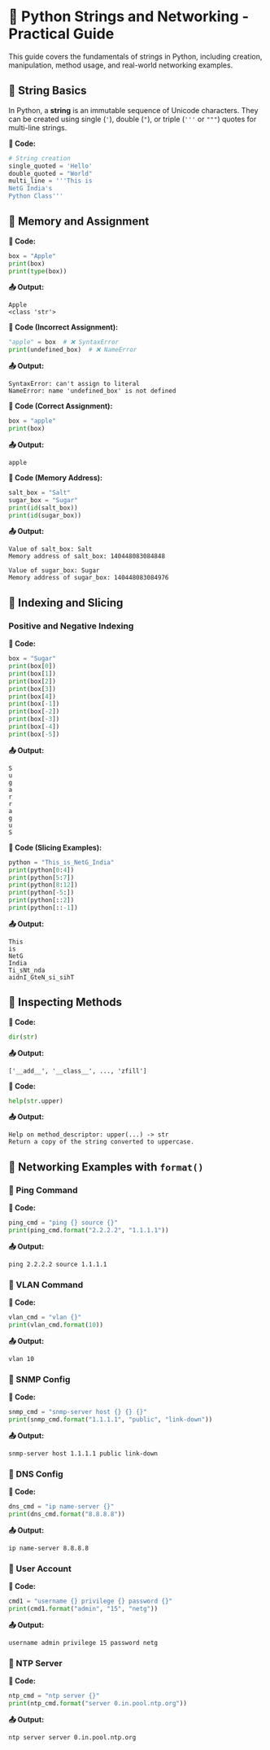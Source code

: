 # 📘 Python Strings and Networking - Practical Guide
This guide covers the fundamentals of strings in Python, including creation, manipulation, method usage, and real-world networking examples.

## 🔹 String Basics
In Python, a **string** is an immutable sequence of Unicode characters.
They can be created using single (`'`), double (`"`), or triple (`'''` or `"""`) quotes for multi-line strings.

**🧠 Code:**
```python
# String creation
single_quoted = 'Hello'
double_quoted = "World"
multi_line = '''This is 
NetG India's 
Python Class'''
```
## 🔹 Memory and Assignment
**🧠 Code:**
```python
box = "Apple"
print(box)
print(type(box))
```
**📤 Output:**
```text
Apple
<class 'str'>
```
**🧠 Code (Incorrect Assignment):**
```python
"apple" = box  # ❌ SyntaxError
print(undefined_box)  # ❌ NameError
```
**📤 Output:**
```text
SyntaxError: can't assign to literal
NameError: name 'undefined_box' is not defined
```
**🧠 Code (Correct Assignment):**
```python
box = "apple"
print(box)
```
**📤 Output:**
```text
apple
```
**🧠 Code (Memory Address):**
```python
salt_box = "Salt"
sugar_box = "Sugar"
print(id(salt_box))
print(id(sugar_box))
```
**📤 Output:**
```text
Value of salt_box: Salt
Memory address of salt_box: 140448083084848

Value of sugar_box: Sugar
Memory address of sugar_box: 140448083084976
```
## 🔹 Indexing and Slicing
### Positive and Negative Indexing
**🧠 Code:**
```python
box = "Sugar"
print(box[0])
print(box[1])
print(box[2])
print(box[3])
print(box[4])
print(box[-1])
print(box[-2])
print(box[-3])
print(box[-4])
print(box[-5])
```
**📤 Output:**
```text
S
u
g
a
r
r
a
g
u
S
```
**🧠 Code (Slicing Examples):**
```python
python = "This_is_NetG_India"
print(python[0:4])
print(python[5:7])
print(python[8:12])
print(python[-5:])
print(python[::2])
print(python[::-1])
```
**📤 Output:**
```text
This
is
NetG
India
Ti_sNt_nda
aidnI_GteN_si_sihT
```
## 🔹 Inspecting Methods
**🧠 Code:**
```python
dir(str)
```
**📤 Output:**
```text
['__add__', '__class__', ..., 'zfill']
```
**🧠 Code:**
```python
help(str.upper)
```
**📤 Output:**
```text
Help on method_descriptor: upper(...) -> str
Return a copy of the string converted to uppercase.
```
## 🔹 Networking Examples with `format()`
### 📌 Ping Command
**🧠 Code:**
```python
ping_cmd = "ping {} source {}"
print(ping_cmd.format("2.2.2.2", "1.1.1.1"))
```
**📤 Output:**
```text
ping 2.2.2.2 source 1.1.1.1
```
### 📌 VLAN Command
**🧠 Code:**
```python
vlan_cmd = "vlan {}"
print(vlan_cmd.format(10))
```
**📤 Output:**
```text
vlan 10
```
### 📌 SNMP Config
**🧠 Code:**
```python
snmp_cmd = "snmp-server host {} {} {}"
print(snmp_cmd.format("1.1.1.1", "public", "link-down"))
```
**📤 Output:**
```text
snmp-server host 1.1.1.1 public link-down
```
### 📌 DNS Config
**🧠 Code:**
```python
dns_cmd = "ip name-server {}"
print(dns_cmd.format("8.8.8.8"))
```
**📤 Output:**
```text
ip name-server 8.8.8.8
```
### 📌 User Account
**🧠 Code:**
```python
cmd1 = "username {} privilege {} password {}"
print(cmd1.format("admin", "15", "netg"))
```
**📤 Output:**
```text
username admin privilege 15 password netg
```
### 📌 NTP Server
**🧠 Code:**
```python
ntp_cmd = "ntp server {}"
print(ntp_cmd.format("server 0.in.pool.ntp.org"))
```
**📤 Output:**
```text
ntp server server 0.in.pool.ntp.org
```